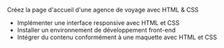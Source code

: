 Créez la page d'accueil d'une agence de voyage avec HTML & CSS

- Implémenter une interface responsive avec HTML et CSS
- Installer un environnement de développement front-end
- Intégrer du contenu conformément à une maquette avec HTML et CSS
